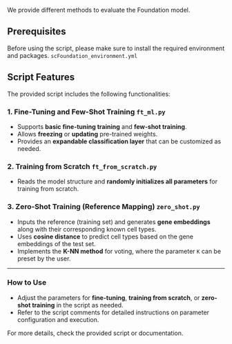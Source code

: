 We provide different methods to evaluate the Foundation model.

## Prerequisites

Before using the script, please make sure to install the required environment and packages. `scFoundation_environment.yml`

## Script Features

The provided script includes the following functionalities:

### 1. Fine-Tuning and Few-Shot Training `ft_ml.py`
- Supports **basic fine-tuning training** and **few-shot training**.
- Allows **freezing** or **updating** pre-trained weights.
- Provides an **expandable classification layer** that can be customized as needed.

### 2. Training from Scratch `ft_from_scratch.py`
- Reads the model structure and **randomly initializes all parameters** for training from scratch.

### 3. Zero-Shot Training (Reference Mapping) `zero_shot.py`
- Inputs the reference (training set) and generates **gene embeddings** along with their corresponding known cell types.
- Uses **cosine distance** to predict cell types based on the gene embeddings of the test set.
- Implements the **K-NN method** for voting, where the parameter `K` can be preset by the user.

---

### How to Use
- Adjust the parameters for **fine-tuning**, **training from scratch**, or **zero-shot training** in the script as needed.
- Refer to the script comments for detailed instructions on parameter configuration and execution.

For more details, check the provided script or documentation.

